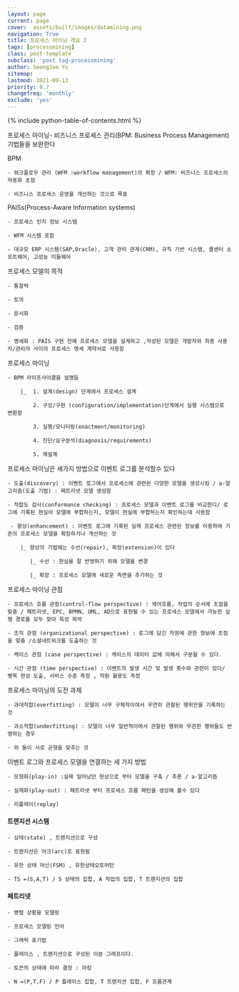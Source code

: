 ```yaml
---
layout: page
current: page
cover:  assets/built/images/datamining.png
navigation: True
title: 프로세스 마이닝 개요 2
tags: [processmining]    
class: post-template
subclass: 'post tag-processmining'
author: SeongJae Yu  
sitemap:
lastmod: 2021-09-13
priority: 0.7
changefreq: 'monthly'
exclude: 'yes'
---
```

{% include python-table-of-contents.html %} 



 프로세스 마이닝- 비즈니스 프로세스 관리(BPM: Business Process Management) 기법들을 보완한다
 
 BPM
    
    - 워크플로우 관리 (WFM :workflow management)의 확장 / WFM: 비즈니스 프로세스의 자동화 초점
    
    - 비즈니스 프로세스 운영을 개선하는 것으로 목표
 
 PAISs(Process-Aware Information systems)
     
    - 프로세스 인지 정보 시스템
     
    - WFM 시스템 포함 
    
    - 대규모 ERP 시스템(SAP,Oracle), 고객 관리 관계(CRM), 규칙 기반 시스템, 콜센터 소프트웨어, 고성능 미들웨어 
    
 프로세스 모델의 목적   
    
    - 통찰력 
    
    - 토의
    
    - 문서화
    
    - 검증 
    
    - 명세화 : PAIS 구현 전에 프로세스 모델을 설계하고 ,작성된 모델은 개발자와 최종 사용자/관리자 사이의 프로세스 명세 계약서로 사용함

 프로세스 마이닝 
    
    - BPM 라이프사이클을 설명듬
        
        |_  1. 설계(design) 단계에서 프로세스 설계 
            
            2. 구성/구현 (configuration/implementation)단계에서 실행 시스템으로 변환함
            
            3. 실행/모니터링(enactment/monitoring)
            
            4. 진단/요구분석(diagnosis/requirements)
            
            5. 재설계
            
 프로세스 마이닝은 세가지 방법으로 이벤트 로그를 분석할수 있다
    
    - 도출(discovery) : 이벤트 로그에서 프로세스에 관련된 다양한 모델을 생성시킴 / a-알고리즘(도출 기법) : 페트리넷 모델 생성함 
    
    - 적합도 검사(conformance checking) : 프로세스 모델과 이벤트 로그를 비교한다/ 로그에 기록된 현실이 모델에 부합하는지, 모델이 현실에 부합하는지 확인하는데 사용함
    
     - 향상(enhancement) : 이벤트 로그에 기록된 실제 프로세스 관련된 정보를 이용하여 기존의 프로세스 모델을 확장하거나 개선하는 것 
        
        |_ 향상의 기법에는 수선(repair), 확장(extension)이 있다 
           
           |_ 수선 : 현실을 잘 반영하기 위해 모델을 변경
            
           |_ 확장 : 프로세스 모델에 새로운 측면을 추가하는 것
 
 프로세스 마이닝 관점
   
    - 프로세스 흐름 관점(control-flow perspective) : 제어흐름, 작업의 순서에 초점을 맞춤 / 페트리넷, EPC, BPMN, UML, AD으로 표현될 수 있는 프로세스 모델에서 가능한 실행 경로를 모두 찾아 특성 파악 
   
    - 조직 관점 (organizational perspective) : 로그에 담긴 자원에 관한 정보에 초점을 맞춤 /소셜네트워크를 도출하는 것
   
    - 케이스 관점 (case perspective) : 케이스의 데이터 값에 의해서 구분될 수 있다.
   
    - 시간 관점 (time perspective) : 이벤트의 발생 시간 및 발생 횟수와 관련이 있다/ 병목 현상 도출, 서비스 수준 측정 , 자원 활용도 측정 
 
 프로세스 마이닝의 도전 과제 
  
    - 과대적합(overfitting) : 모델이 너무 구체적이여서 우연히 관찰된 행위만을 기록하는 것 
   
    - 과소적합(underfitting) : 모델이 너무 일반적이여서 관찰된 행위와 무관한 행위들도 반영하는 경우 
   
    - 위 둘이 서로 균형을 맞추는 것 

 이벤트 로그와 프로세스 모델을 연결하는 세 가지 방법 
    
    - 모형화(play-in) :실제 일어났던 현상으로 부터 모델을 구축 / 추론 / a-알고리즘
     
    - 실제화(play-out) : 페트리넷 부터 프로세스 흐름 패턴을 생성해 볼수 있다
    
    - 리플레이(replay)
 
 #### 트랜지션 시스템
    - 상태(state) , 트랜지션으로 구성 
    
    - 트랜지션은 아크(arc)로 표현됨
    
    - 유한 상태 머신(FSM) , 유한상태오토머턴
    
    - TS =(S,A,T) / S 상태의 집합, A 작업의 집합, T 트랜지션의 집합

 #### 페트리넷 
    - 병렬 상황을 모델링 
    
    - 프로세스 모델링 언어
    
    - 그래픽 표기법
    
    - 플레이스 , 트랜지션으로 구성된 이분 그래프이다.
    
    - 토큰의 상태에 따라 결정 : 마킹
    
    - N =(P,T,F) / P 플레이스 집합, T 트랜지션 집합, F 흐름관계 

 